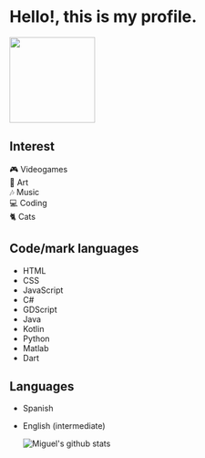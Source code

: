 # Hello!, this is my profile.
<img src="https://c.tenor.com/j3cVEPj4bzkAAAAC/cat-typing.gif" height="150px" widht="150px">

## Interest
:video_game: Videogames <br> 
:art: Art <br>
:notes: Music <br>
:computer: Coding <br>
:cat2: Cats

## Code/mark languages
- HTML
- CSS
- JavaScript
- C#
- GDScript
- Java
- Kotlin
- Python
- Matlab
- Dart

## Languages
- Spanish
- English (intermediate)

  ![Miguel's github stats](https://github-readme-stats.vercel.app/api?username=srcosmiccat&show_icons=true&title_color=fff&icon_color=79ff97&text_color=9f9f9f&bg_color=151515)
